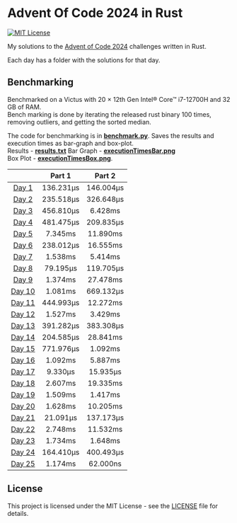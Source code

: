 # Advent Of Code 2024 in Rust

[![MIT License](https://img.shields.io/badge/License-MIT-green.svg)](https://choosealicense.com/licenses/mit/)

My solutions to the [Advent of Code 2024](https://adventofcode.com/2024) challenges written in Rust.

Each day has a folder with the solutions for that day.

## Benchmarking

Benchmarked on a Victus with 20 × 12th Gen Intel® Core™ i7-12700H and 32 GB of RAM.  
Bench marking is done by iterating the released rust binary 100 times, removing outliers, and getting the sorted
median.

The code for benchmarking is in [**benchmark.py**](./benchmark.py). Saves the results and execution times as bar-graph
and box-plot.  
Results - [**results.txt**](./results.txt)
Bar Graph - [**executionTimesBar.png**](./executionTimesBar.png)  
Box Plot - [**executionTimesBox.png**](./executionTimesBox.png).

|                               |  Part 1   |  Part 2   |
|:-----------------------------:|:---------:|:---------:|
|  [Day 1](./day1/src/main.rs)  | 136.231µs | 146.004µs |
|  [Day 2](./day2/src/main.rs)  | 235.518µs | 326.648µs |
|  [Day 3](./day3/src/main.rs)  | 456.810µs |  6.428ms  |
|  [Day 4](./day4/src/main.rs)  | 481.475µs | 209.835µs |
|  [Day 5](./day5/src/main.rs)  |  7.345ms  | 11.890ms  |
|  [Day 6](./day6/src/main.rs)  | 238.012µs | 16.555ms  |
|  [Day 7](./day7/src/main.rs)  |  1.538ms  |  5.414ms  |
|  [Day 8](./day8/src/main.rs)  | 79.195µs  | 119.705µs |
|  [Day 9](./day9/src/main.rs)  |  1.374ms  | 27.478ms  |
| [Day 10](./day10/src/main.rs) |  1.081ms  | 669.132µs |
| [Day 11](./day11/src/main.rs) | 444.993µs | 12.272ms  |
| [Day 12](./day12/src/main.rs) |  1.527ms  |  3.429ms  |
| [Day 13](./day13/src/main.rs) | 391.282µs | 383.308µs |
| [Day 14](./day14/src/main.rs) | 204.585µs | 28.841ms  |
| [Day 15](./day15/src/main.rs) | 771.976µs |  1.092ms  |
| [Day 16](./day16/src/main.rs) |  1.092ms  |  5.887ms  |
| [Day 17](./day17/src/main.rs) |  9.330µs  | 15.935µs  |
| [Day 18](./day18/src/main.rs) |  2.607ms  | 19.335ms  |
| [Day 19](./day19/src/main.rs) |  1.509ms  |  1.417ms  |
| [Day 20](./day20/src/main.rs) |  1.628ms  | 10.205ms  |
| [Day 21](./day21/src/main.rs) | 21.091µs  | 137.173µs |
| [Day 22](./day22/src/main.rs) |  2.748ms  | 11.532ms  |
| [Day 23](./day23/src/main.rs) |  1.734ms  |  1.648ms  |
| [Day 24](./day24/src/main.rs) | 164.410µs | 400.493µs |
| [Day 25](./day25/src/main.rs) |  1.174ms  | 62.000ns  |

## License

This project is licensed under the MIT License - see the [LICENSE](./LICENSE) file for details.